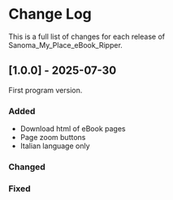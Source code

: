 # Change Log

This is a full list of changes for each release of Sanoma\_My\_Place\_eBook\_Ripper.

## \[1.0.0] - 2025-07-30

First program version.

### Added

* Download html of eBook pages
* Page zoom buttons
* Italian language only

### Changed

### Fixed

